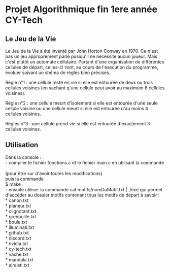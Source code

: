 # Projet Algorithmique fin 1ere année CY-Tech

## Le Jeu de la Vie

Le Jeu de la Vie a été inventé par John Horton Conway en 1970. Ce n'est pas un jeu approprement parlé pusiqu'il ne nécessite aucun joueur.
Mais c'est plutôt un automate cellulaire. Partant d'une organisation de différentes cellules de départ, celles-ci vont, au cours de l'exécution
du programme, évoluer suivant un shéma de règles bien précises.

Règle n°1 : une cellule reste en vie si elle est entourée de deux ou trois cellules voisines (en sachant q'une cellule peut avoir au maximum 8
cellules voisines).

Règle n°2 : une cellule meurt d'isolement si elle est entourée d'une seule cellule voisine ou une cellule meurt si elle est entourée d'au moins
4 cellules voisines.

Règles n°3 : une cellule prend vie si elle est entourée d'exactement 3 cellules voisines.

## Utilisation
  
  Dans la console :  
      - compiler le fichier fonctions.c et le fichier main.c en utilisant la commande   
      <make clean>   
      (pour être sur d'avoir toutes les modifications)  
      puis la commande   
      $ make  
      - ensuite utiliser la commande cat motifs/nomDuMotif.txt | ./exe qui permet d'accéder au dossier motifs contenant tous les motifs de départ
      à savoir :   
          * canon.txt  
          * planeur.txt  
          * clignotant.txt  
          * grenouille.txt  
          * boule.txt  
          * illuminati.txt  
          * github.txt  
          * discord.txt  
          * nvidia.txt  
          * cy-tech.txt  
          * vache.txt  
          * mandala.txt  
          * aireisti.txt  
